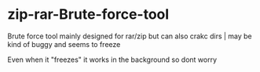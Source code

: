 # zip-rar-Brute-force-tool
Brute force tool mainly designed for  rar/zip but can also crakc dirs | may be kind of buggy and seems to freeze

Even when it "freezes" it works in the background so dont worry 
